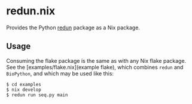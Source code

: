 # redun.nix

Provides the Python [redun](https://insitro.github.io/redun/) package as a Nix package.

## Usage

Consuming the flake package is the same as with any Nix flake package.  See the [examples/flake.nix](example flake), which combines `redun` and `BioPython`, and which may be used like this:

```
$ cd examples
$ nix develop
$ redun run seq.py main
```
